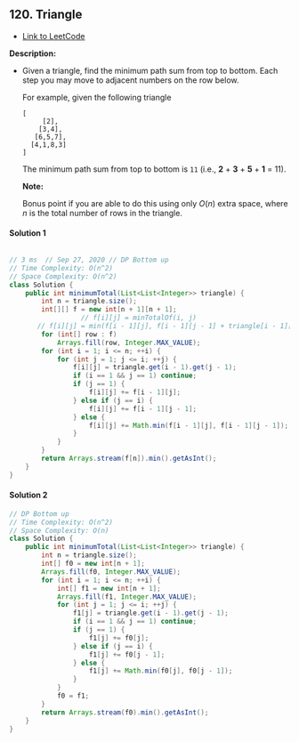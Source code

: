 ## 120. Triangle

- [Link to LeetCode](https://leetcode.com/problems/triangle/)

**Description:**



- Given a triangle, find the minimum path sum from top to bottom. Each step you may move to adjacent numbers on the row below.

  For example, given the following triangle

  ```
  [
       [2],
      [3,4],
     [6,5,7],
    [4,1,8,3]
  ]
  ```

  The minimum path sum from top to bottom is `11` (i.e., **2** + **3** + **5** + **1** = 11).

  **Note:**

  Bonus point if you are able to do this using only *O*(*n*) extra space, where *n* is the total number of rows in the triangle.



<!-- tabs:start -->



<!-- tabs:end -->







<!-- tabs:start -->

#### **Solution 1**



```java

// 3 ms  // Sep 27, 2020 // DP Bottom up
// Time Complexity: O(n^2)
// Space Complexity: O(n^2)
class Solution {
    public int minimumTotal(List<List<Integer>> triangle) {
        int n = triangle.size();
        int[][] f = new int[n + 1][n + 1];
                  // f[i][j] = minTotalOf(i, j)
       // f[i][j] = min(f[i - 1][j], f[i - 1][j - 1] + triangle[i - 1][j - 1])
        for (int[] row : f)
            Arrays.fill(row, Integer.MAX_VALUE);
        for (int i = 1; i <= n; ++i) {
            for (int j = 1; j <= i; ++j) {
                f[i][j] = triangle.get(i - 1).get(j - 1);
                if (i == 1 && j == 1) continue;
                if (j == 1) {
                    f[i][j] += f[i - 1][j];
                } else if (j == i) {
                    f[i][j] += f[i - 1][j - 1];
                } else {
                    f[i][j] += Math.min(f[i - 1][j], f[i - 1][j - 1]);
                }
            }
        }
        return Arrays.stream(f[n]).min().getAsInt();
    }
}
```



#### **Solution 2**



```java
// DP Bottom up
// Time Complexity: O(n^2)
// Space Complexity: O(n)
class Solution {
    public int minimumTotal(List<List<Integer>> triangle) {
        int n = triangle.size();
        int[] f0 = new int[n + 1];
        Arrays.fill(f0, Integer.MAX_VALUE);
        for (int i = 1; i <= n; ++i) {
            int[] f1 = new int[n + 1];
            Arrays.fill(f1, Integer.MAX_VALUE);
            for (int j = 1; j <= i; ++j) {
                f1[j] = triangle.get(i - 1).get(j - 1);
                if (i == 1 && j == 1) continue;
                if (j == 1) {
                    f1[j] += f0[j];
                } else if (j == i) {
                    f1[j] += f0[j - 1];
                } else {
                    f1[j] += Math.min(f0[j], f0[j - 1]);
                }
            }
            f0 = f1;
        }
        return Arrays.stream(f0).min().getAsInt();
    }
}
```



<!-- tabs:end -->




